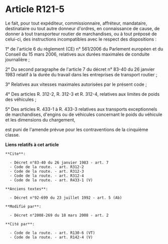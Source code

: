 # Article R121-5

Le fait, pour tout expéditeur, commissionnaire, affréteur, mandataire, destinataire ou tout autre donneur d'ordres, en
connaissance de cause, de donner à tout transporteur routier de marchandises, ou à tout préposé de celui-ci, des instructions
incompatibles avec le respect des dispositions : 

1° de l'article 6 du règlement (CE) n° 561/2006 du Parlement européen et du Conseil du 15 mars 2006, relatives aux durées
maximales de conduite journalière ; 

2° Du second paragraphe de l'article 7 du décret n° 83-40 du 26 janvier 1983 relatif à la durée du travail dans les
entreprises de transport routier ; 

3° Relatives aux vitesses maximales autorisées par le présent code ; 

4° Des articles R. 312-2, 
R. 312-3 et R. 312-4, relatives aux limites de poids des véhicules ; 

5° Des articles R. 433-1 à R. 433-3 relatives aux transports exceptionnels de marchandises, d'engins ou de véhicules
concernant le poids du véhicule et les dimensions du chargement, 

est puni de l'amende prévue pour les contraventions de la cinquième classe.

**Liens relatifs à cet article**

	**Cite**:

	  - Décret n°83-40 du 26 janvier 1983 - art. 7
	  - Code de la route. - art. R312-2
	  - Code de la route. - art. R312-3
	  - Code de la route. - art. R312-4
	  - Code de la route. - art. R433-1 (V)

	**Anciens textes**:

	  - Décret n°92-699 du 23 juillet 1992 - art. 5 (Ab)

	**Modifié par**:

	  - Décret n°2008-269 du 18 mars 2008 - art. 2

	**Cité par**:

	  - Code de la route. - art. R130-6 (VT)
	  - Code de la route. - art. R142-4 (V)
